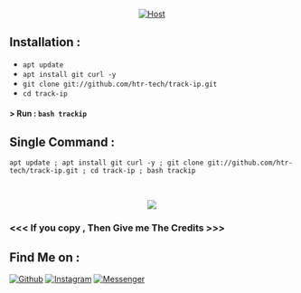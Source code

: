 

<p align="center">
<a href="#"><img title="Host" src="https://raw.githubusercontent.com/htr-tech/release-download/master/images/banner/trackip.png"></a>
</p>


## Installation :

* `apt update`
* `apt install git curl -y`
* `git clone git://github.com/htr-tech/track-ip.git`
* `cd track-ip`

#### > Run : `bash trackip`

## Single Command :
```
apt update ; apt install git curl -y ; git clone git://github.com/htr-tech/track-ip.git ; cd track-ip ; bash trackip
```
<br>
<p align="center">
<img src="https://raw.githubusercontent.com/htr-tech/release-download/master/images/trackip.png"/>

### <<< If you copy , Then Give me The Credits >>>

## Find Me on :
[![Github](https://img.shields.io/badge/Github-HTR--TECH-green?style=for-the-badge&logo=github)](https://github.com/htr-tech)
[![Instagram](https://img.shields.io/badge/IG-%40tahmid.rayat-red?style=for-the-badge&logo=instagram)](https://www.instagram.com/tahmid.rayat)
[![Messenger](https://img.shields.io/badge/Chat-Messenger-blue?style=for-the-badge&logo=messenger)](https://m.me/tahmid.rayat.official)
